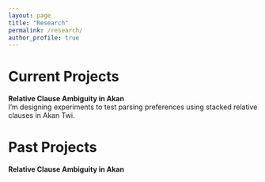 ```yaml
---
layout: page
title: "Research"
permalink: /research/
author_profile: true
---
```


Current Projects
======
**Relative Clause Ambiguity in Akan**  
I’m designing experiments to test parsing preferences using stacked relative clauses in Akan Twi.

Past Projects
======
**Relative Clause Ambiguity in Akan**  
